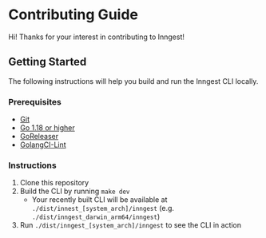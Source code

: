 # Contributing Guide

Hi! Thanks for your interest in contributing to Inngest!

## Getting Started

The following instructions will help you build and run the Inngest CLI locally.

### Prerequisites

- [Git](https://git-scm.com/downloads)
- [Go 1.18 or higher](https://golang.org/doc/install)
- [GoReleaser](https://goreleaser.com/install/)
- [GolangCI-Lint](https://golangci-lint.run/usage/install/#local-installation)

### Instructions

1. Clone this repository
2. Build the CLI by running `make dev`
   - Your recently built CLI will be available at `./dist/innest_[system_arch]/inngest` (e.g.
     `./dist/inngest_darwin_arm64/inngest`)
3. Run `./dist/inngest_[system_arch]/inngest` to see the CLI in action

